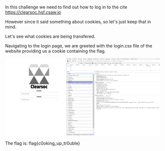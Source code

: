 In this challenge we need to find out how to log in to the cite https://clearsoc.hsf.csaw.io

However since it said something about cookies, so let's just keep that in mind.

Let's see what cookies are being transfered.

Navigating to the login page, we are greeted with the login.css file of the website providing us a cookie containing the flag.

![Cookies!](/Clearsoc/Cookies/solution.png?raw=true)

The flag is:
flag{c0oking_up_tr0uble}